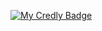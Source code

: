 [![My Credly Badge](https://images.credly.com/images/024d0122-724d-4c5a-bd83-cfe3c4b7a073/image.png)](https://www.credly.com/badges/97098b96-3df9-41e3-8c75-db0bf5c40276/public_url)
